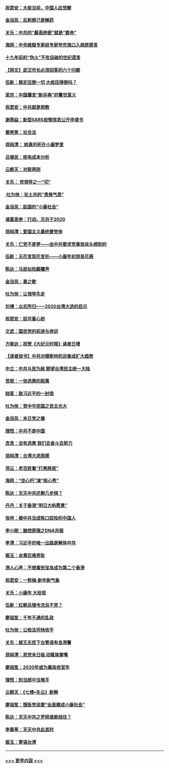 #### [祝君安：大疫当前，中国人应觉醒](../pages/nsc993/n11821946.md?t=01270622) 
#### [金浴凤：反躬罪己是解药](../pages/nsc993/n11820280.md?t=01270622) 
#### [关乐：中共的“最高绝密”就是“要命”](../pages/nsc993/n11816946.md?t=01270622) 
#### [海网：中央维稳专家组专家夸完海口入病房感言](../pages/nsc993/n11815138.md?t=01270622) 
#### [十九年前的“伪火”不攻自破的世纪谎言](../pages/nsc993/n11813238.md?t=01270622) 
#### [【网文】武汉市长必须回答的六个问题](../pages/nsc993/n11813848.md?t=01270622) 
#### [伍新：稳定压倒一切 大疫压得倒吗？](../pages/nsc993/n11812634.md?t=01270622) 
#### [梁京：中国爆发“新非典”的警世意义](../pages/nsc993/n11812554.md?t=01270622) 
#### [祝君安：中共就是邪教](../pages/nsc993/n11812431.md?t=01270622) 
#### [谢燕益：新型SARS疫情信息公开申请书](../pages/nsc993/n11808840.md?t=01270622) 
#### [蜀笑笑：论合法](../pages/nsc993/n11808064.md?t=01270622) 
#### [郑纯清： 她真的死在小康梦里](../pages/nsc993/n11806623.md?t=01270622) 
#### [吕锡民：核电成本分析](../pages/nsc993/n11806284.md?t=01270622) 
#### [云鹤天：对联两则](../pages/nsc993/n11805957.md?t=01270622) 
#### [关乐： 党领导之一“切”](../pages/nsc993/n11804505.md?t=01270622) 
#### [ 吐为快：论土共的“贵族气质”](../pages/nsc993/n11804490.md?t=01270622) 
#### [金浴凤：赵国的“小康社会”](../pages/nsc993/n11804452.md?t=01270622) 
#### [诸葛高参：行动，灭共于2020](../pages/nsc993/n11804120.md?t=01270622) 
#### [郑纯清：爱国主义最终要党命](../pages/nsc993/n11802197.md?t=01270622) 
#### [关乐：亡党不是梦——由中共要求党章放床头想到的](../pages/nsc993/n11802156.md?t=01270622) 
#### [伍新：无花言现花言形——小康年初哭吴花燕](../pages/nsc993/n11800044.md?t=01270622) 
#### [陈达：马屁似拍颠覆声](../pages/nsc993/n11800010.md?t=01270622) 
#### [金浴凤：春之歌](../pages/nsc993/n11797687.md?t=01270622) 
#### [吐为快：让领导先走](../pages/nsc993/n11797512.md?t=01270622) 
#### [刘博：众志所归——2020台湾大选的启示](../pages/nsc993/n11796878.md?t=01270622) 
#### [祝君安：妖共畜心剖](../pages/nsc993/n11794273.md?t=01270622) 
#### [文武：国民党的前途与命运](../pages/nsc993/n11794198.md?t=01270622) 
#### [方能达：祝贺《大纪元时报》读者日增](../pages/nsc993/n11793807.md?t=01270622) 
#### [【读者投书】中共对穆斯林的迫害成扩大趋势](../pages/nsc993/n11791371.md?t=01270622) 
#### [中立：中共与民为敌 期望台湾民主统一大陆](../pages/nsc993/n11790392.md?t=01270622) 
#### [苦胆：一张选票的距离](../pages/nsc993/n11788914.md?t=01270622) 
#### [陆客：致习近平的一封信](../pages/nsc993/n11788867.md?t=01270622) 
#### [吐为快：贺中华民国之民主光大](../pages/nsc993/n11788618.md?t=01270622) 
#### [金浴凤：末日党之像](../pages/nsc993/n11787475.md?t=01270622) 
#### [理悟：中共不是中国](../pages/nsc993/n11787463.md?t=01270622) 
#### [念贲：没有选票  我们去奋斗去努力](../pages/nsc993/n11787398.md?t=01270622) 
#### [郑纯清：台湾大选观感](../pages/nsc993/n11786210.md?t=01270622) 
#### [项云：老百姓看“打黑除恶”](../pages/nsc993/n11785398.md?t=01270622) 
#### [海网：“空心朽”演“核心秀”](../pages/nsc993/n11783874.md?t=01270622) 
#### [陈达：天灭中共还剩几步棋？](../pages/nsc993/n11783719.md?t=01270622) 
#### [丹丹：关于香港“明日大屿愿景”](../pages/nsc993/n11783273.md?t=01270622) 
#### [张林：被中共当成牲口奴役的中国人](../pages/nsc993/n11782397.md?t=01270622) 
#### [李小刚：脑控原理之DNA共振](../pages/nsc993/n11780962.md?t=01270622) 
#### [李清：习近平的唯一出路是解体中共](../pages/nsc993/n11780866.md?t=01270622) 
#### [振玉：炎黄巨难奇耻](../pages/nsc993/n11779632.md?t=01270622) 
#### [港人心声：不想看到宝岛成为第二个香港](../pages/nsc993/n11778817.md?t=01270622) 
#### [祝君安：一剪梅‧新年新气象](../pages/nsc993/n11776340.md?t=01270622) 
#### [关乐：小康年 大役现](../pages/nsc993/n11774213.md?t=01270622) 
#### [伍新：红朝总理令怎总不灵？](../pages/nsc993/n11770813.md?t=01270622) 
#### [廖祖笙：千年不遇的乱政](../pages/nsc993/n11770373.md?t=01270622) 
#### [吐为快：公检法司快收手](../pages/nsc993/n11770359.md?t=01270622) 
#### [关乐：就王志民下台寄语有良港警](../pages/nsc993/n11769903.md?t=01270622) 
#### [郑纯清：恶党末日临 动辄挨掌嘴](../pages/nsc993/n11769356.md?t=01270622) 
#### [廖祖笙：2020年或为暴政收官年](../pages/nsc993/n11768216.md?t=01270622) 
#### [理悟：别当郎中当推手](../pages/nsc993/n11768243.md?t=01270622) 
#### [云鹤天：《七律▪冬云》新解](../pages/nsc993/n11768204.md?t=01270622) 
#### [廖祖笙：饿饭党说要“全面建成小康社会”](../pages/nsc993/n11767482.md?t=01270622) 
#### [陈达：天灭中共之罗网谁能挡住？](../pages/nsc993/n11767465.md?t=01270622) 
#### [李春草：天灭中共此其时](../pages/nsc993/n11767452.md?t=01270622) 
#### [振玉：寄语台湾](../pages/nsc993/n11767432.md?t=01270622) 

----
#### [ >>> 更早内容 <<< ](../indexes/nsc993-earlier.md)
